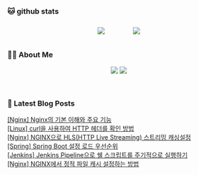 
###  🐱 github stats  

<div id="main" align="center">
    <img src="https://github-readme-stats.vercel.app/api?username=peterica&count_private=true&show_icons=true&theme=radical"
        style="height: auto; margin-left: 20px; margin-right: 20px; padding: 10px;"/>
    <img src="https://github-readme-stats.vercel.app/api/top-langs/?username=peterica&layout=compact"   
        style="height: auto; margin-left: 20px; margin-right: 20px; padding: 10px;"/>
</div>

###  💁‍♀️ About Me  
<p align="center">
    <a href="https://peterica.tistory.com/"><img src="https://img.shields.io/badge/Blog-FF5722?style=flat-square&logo=Blogger&logoColor=white"/></a>
    <a href="mailto:ilovefran.ofm@gmail.com"><img src="https://img.shields.io/badge/Gmail-d14836?style=flat-square&logo=Gmail&logoColor=white&link=ilovefran.ofm@gmail.com"/></a>
</p>

<br>

### 📕 Latest Blog Posts   

<a href ="https://peterica.tistory.com/901"> [Nginx] Nginx의 기본 이해와 주요 기능 </a> <br>
<a href ="https://peterica.tistory.com/896"> [Linux] curl을 사용하여 HTTP 헤더를 확인 방법 </a> <br>
<a href ="https://peterica.tistory.com/898"> [Nginx] NGINX으로 HLS(HTTP Live Streaming)  스트리밍 캐싱설정 </a> <br>
<a href ="https://peterica.tistory.com/897"> [Spring] Spring Boot 설정 로드 우선순위 </a> <br>
<a href ="https://peterica.tistory.com/899"> [Jenkins] Jenkins Pipeline으로 쉘 스크립트를 주기적으로 실행하기 </a> <br>
<a href ="https://peterica.tistory.com/895"> [Nginx] NGINX에서 정적 파일 캐시 설정하는 방법 </a> <br>
